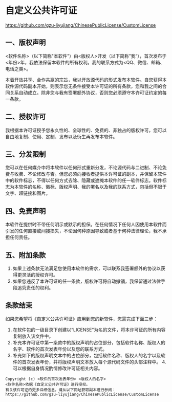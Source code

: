 # 自定义公共许可证

https://github.com/gzu-liyujiang/ChinesePublicLicense/CustomLicense

## 一、版权声明

<软件名称>（以下简称"本软件"）由<版权人>开发（以下简称”我“），首次发布于<年份>年，我依法保留本软件的所有权利。我的联系方式为<QQ、微信、邮箱、电话之类>。

本着开放共享、合作共赢的宗旨，我以开放源代码的形式发布本软件。自您获得本软件源代码副本开始，则表示您无条件接受本许可证的所有条款，您和我之间的合同关系自动成立。除非您与我有签署额外协议，否则您必须遵守本许可证约定的每一条款。

## 二、授权许可

我根据本许可证授予您永久性的、全球性的、免费的、非独占的版权许可，您可以自由地复制、使用、定制、发布以及衍生再发布本软件。

## 三、分发限制

您可以在任何媒介中将本软件以任何形式重新分发，不论源代码与二进制、不论免费与收费、不论修改与否。但您必须向接收者提供本许可证的副本，并保留本软件中的软件标志，不得以任何方式去除、隐藏或遮掩本软件的任一软件标志。软件标志为本软件的名称、徽标、版权声明、我的署名以及我的联系方式，包括但不限于文字、超链接和图片。

## 四、免责声明

本软件在提供时不带任何明示或默示的担保。在任何情况下任何人因使用本软件而引发的任何直接或间接损失，不论因何种原因导致或者基于何种法律理论，我不承担任何责任。

## 五、附加条款

1. 如果上述条款无法满足您使用本软件的需求，可以联系我签署额外的协议以获得更灵活的授权许可。
2. 如果您违反了本许可证的任一条款，版权许可将自动撤销，我保留通过法律手段追究责任的权利。

## **条款结束**

如果您希望将《自定义公共许可证》应用到您的新软件，您需完成下面三步：

1. 在软件包的一级目录下创建以“LICENSE”为名的文件，将本许可证的所有内容复制放入该文件中。
2. 补充本许可证中第一条款中的版权声明的占位部分，包括软件名称、版权人的名字、软件的首次发表年份以及您的联系方式。
3. 补充如下的版权声明文本中的占位部分，包括软件名称、版权人的名字以及软件的首次发表年份，并将版权声明文本放入每个源代码文件的头部注释中。
4.可以根据自身情况酌情修改许可证相关内容。

```text
Copyright (c) <软件的首次发表年份> <版权人的名字>
<软件名称>依据《自定义公共许可证》进行授权。
有关该许可证的更多详细信息，请从以下网址获取副本进行参阅：
https://github.com/gzu-liyujiang/ChinesePublicLicense/CustomLicense
```